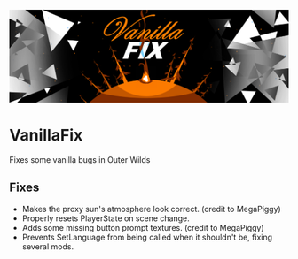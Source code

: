 ![cover image](cover.png)

# VanillaFix
Fixes some vanilla bugs in Outer Wilds

## Fixes
- Makes the proxy sun's atmosphere look correct. (credit to MegaPiggy)
- Properly resets PlayerState on scene change.
- Adds some missing button prompt textures. (credit to MegaPiggy)
- Prevents SetLanguage from being called when it shouldn't be, fixing several mods.
